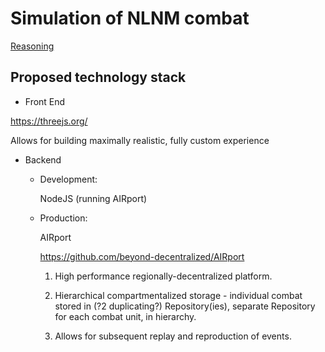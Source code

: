 # Simulation of NLNM combat

[Reasoning](https://github.com/Past-The-War-Earth/the-struggle-continues-anew.xyz)

## Proposed technology stack

* Front End

https://threejs.org/

Allows for building maximally realistic, fully custom experience

* Backend

  - Development:

     NodeJS (running AIRport)

  - Production:

     AIRport

     https://github.com/beyond-decentralized/AIRport

       1. High performance regionally-decentralized platform.

       2. Hierarchical compartmentalized storage - individual combat stored in (?2 duplicating?) Repository(ies), separate Repository for each combat unit, in hierarchy.

       3. Allows for subsequent replay and reproduction of events.
